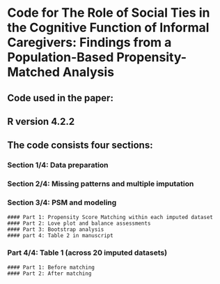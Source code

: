 # Code for The Role of Social Ties in the Cognitive Function of Informal Caregivers: Findings from a Population-Based Propensity-Matched Analysis
## Code used in the paper:
## R version 4.2.2
## The code consists four sections: 
### Section 1/4: Data preparation 
### Section 2/4: Missing patterns and multiple imputation
### Section 3/4: PSM and modeling
    #### Part 1: Propensity Score Matching within each imputed dataset
    #### Part 2: Love plot and balance assessments 
    #### Part 3: Bootstrap analysis
    #### part 4: Table 2 in manuscript
### Part 4/4: Table 1 (across 20 imputed datasets)
    #### Part 1: Before matching
    #### Part 2: After matching
